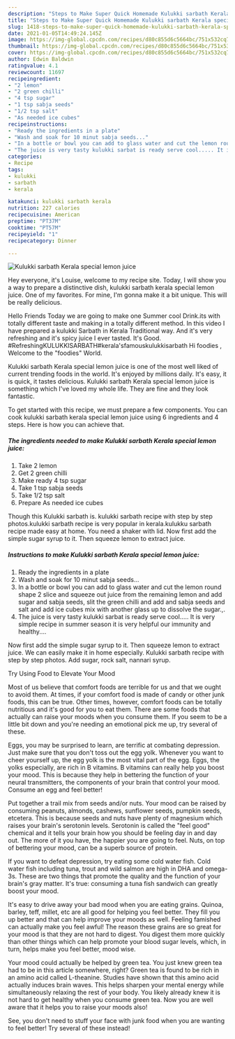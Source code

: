 ```yaml
---
description: "Steps to Make Super Quick Homemade Kulukki sarbath Kerala special lemon juice"
title: "Steps to Make Super Quick Homemade Kulukki sarbath Kerala special lemon juice"
slug: 1418-steps-to-make-super-quick-homemade-kulukki-sarbath-kerala-special-lemon-juice
date: 2021-01-05T14:49:24.145Z
image: https://img-global.cpcdn.com/recipes/d80c855d6c5664bc/751x532cq70/kulukki-sarbath-kerala-special-lemon-juice-recipe-main-photo.jpg
thumbnail: https://img-global.cpcdn.com/recipes/d80c855d6c5664bc/751x532cq70/kulukki-sarbath-kerala-special-lemon-juice-recipe-main-photo.jpg
cover: https://img-global.cpcdn.com/recipes/d80c855d6c5664bc/751x532cq70/kulukki-sarbath-kerala-special-lemon-juice-recipe-main-photo.jpg
author: Edwin Baldwin
ratingvalue: 4.1
reviewcount: 11697
recipeingredient:
- "2 lemon"
- "2 green chilli"
- "4 tsp sugar"
- "1 tsp sabja seeds"
- "1/2 tsp salt"
- "As needed ice cubes"
recipeinstructions:
- "Ready the ingredients in a plate"
- "Wash and soak for 10 minut sabja seeds..."
- "In a bottle or bowl you can add to glass water and cut the lemon round shape 2 slice and squeeze out juice from the remaining lemon and add sugar and sabja seeds, slit the green chilli and add and sabja seeds and salt and add ice cubes mix with another glass up to dissolve the sugar.,."
- "The juice is very tasty kulukki sarbat is ready serve cool..... It is very simple recipe in summer season it is very helpful our immunity and healthy...."
categories:
- Recipe
tags:
- kulukki
- sarbath
- kerala

katakunci: kulukki sarbath kerala 
nutrition: 227 calories
recipecuisine: American
preptime: "PT37M"
cooktime: "PT57M"
recipeyield: "1"
recipecategory: Dinner

---
```



![Kulukki sarbath Kerala special lemon juice](https://img-global.cpcdn.com/recipes/d80c855d6c5664bc/751x532cq70/kulukki-sarbath-kerala-special-lemon-juice-recipe-main-photo.jpg)

Hey everyone, it's Louise, welcome to my recipe site. Today, I will show you a way to prepare a distinctive dish, kulukki sarbath kerala special lemon juice. One of my favorites. For mine, I'm gonna make it a bit unique. This will be really delicious.

Hello Friends Today we are going to make one Summer cool Drink.its with totally different taste and making in a totally different method. In this video I have prepared a kulukki Sarbath in Kerala Traditional way. And it&#39;s very refreshing and it&#39;s spicy juice I ever tasted. It&#39;s Good. #RefreshingKULUKKISARBATH#kerala&#39;sfamouskulukkisarbath Hi foodies , Welcome to the &#34;foodies&#34; World.

Kulukki sarbath Kerala special lemon juice is one of the most well liked of current trending foods in the world. It's enjoyed by millions daily. It's easy, it is quick, it tastes delicious. Kulukki sarbath Kerala special lemon juice is something which I've loved my whole life. They are fine and they look fantastic.


To get started with this recipe, we must prepare a few components. You can cook kulukki sarbath kerala special lemon juice using 6 ingredients and 4 steps. Here is how you can achieve that.

<!--inarticleads1-->

##### The ingredients needed to make Kulukki sarbath Kerala special lemon juice:

1. Take 2 lemon
1. Get 2 green chilli
1. Make ready 4 tsp sugar
1. Take 1 tsp sabja seeds
1. Take 1/2 tsp salt
1. Prepare As needed ice cubes


Though this Kulukki sarbath is. kulukki sarbath recipe with step by step photos.kulukki sarbath recipe is very popular in kerala.kulukku sarbath recipe made easy at home. You need a shaker with lid. Now first add the simple sugar syrup to it. Then squeeze lemon to extract juice. 

<!--inarticleads2-->

##### Instructions to make Kulukki sarbath Kerala special lemon juice:

1. Ready the ingredients in a plate
1. Wash and soak for 10 minut sabja seeds...
1. In a bottle or bowl you can add to glass water and cut the lemon round shape 2 slice and squeeze out juice from the remaining lemon and add sugar and sabja seeds, slit the green chilli and add and sabja seeds and salt and add ice cubes mix with another glass up to dissolve the sugar.,.
1. The juice is very tasty kulukki sarbat is ready serve cool..... It is very simple recipe in summer season it is very helpful our immunity and healthy....


Now first add the simple sugar syrup to it. Then squeeze lemon to extract juice. We can easily make it in home especially. Kulukki sarbath recipe with step by step photos. Add sugar, rock salt, nannari syrup. 

Try Using Food to Elevate Your Mood


Most of us believe that comfort foods are terrible for us and that we ought to avoid them. At times, if your comfort food is made of candy or other junk foods, this can be true. Other times, however, comfort foods can be totally nutritious and it's good for you to eat them. There are some foods that actually can raise your moods when you consume them. If you seem to be a little bit down and you're needing an emotional pick me up, try several of these.

Eggs, you may be surprised to learn, are terrific at combating depression. Just make sure that you don't toss out the egg yolk. Whenever you want to cheer yourself up, the egg yolk is the most vital part of the egg. Eggs, the yolks especially, are rich in B vitamins. B vitamins can really help you boost your mood. This is because they help in bettering the function of your neural transmitters, the components of your brain that control your mood. Consume an egg and feel better!

Put together a trail mix from seeds and/or nuts. Your mood can be raised by consuming peanuts, almonds, cashews, sunflower seeds, pumpkin seeds, etcetera. This is because seeds and nuts have plenty of magnesium which raises your brain's serotonin levels. Serotonin is called the "feel good" chemical and it tells your brain how you should be feeling day in and day out. The more of it you have, the happier you are going to feel. Nuts, on top of bettering your mood, can be a superb source of protein.

If you want to defeat depression, try eating some cold water fish. Cold water fish including tuna, trout and wild salmon are high in DHA and omega-3s. These are two things that promote the quality and the function of your brain's gray matter. It's true: consuming a tuna fish sandwich can greatly boost your mood. 

It's easy to drive away your bad mood when you are eating grains. Quinoa, barley, teff, millet, etc are all good for helping you feel better. They fill you up better and that can help improve your moods as well. Feeling famished can actually make you feel awful! The reason these grains are so great for your mood is that they are not hard to digest. You digest them more quickly than other things which can help promote your blood sugar levels, which, in turn, helps make you feel better, mood wise.

Your mood could actually be helped by green tea. You just knew green tea had to be in this article somewhere, right? Green tea is found to be rich in an amino acid called L-theanine. Studies have shown that this amino acid actually induces brain waves. This helps sharpen your mental energy while simultaneously relaxing the rest of your body. You likely already knew it is not hard to get healthy when you consume green tea. Now you are well aware that it helps you to raise your moods also!

See, you don't need to stuff your face with junk food when you are wanting to feel better! Try several of these instead!

